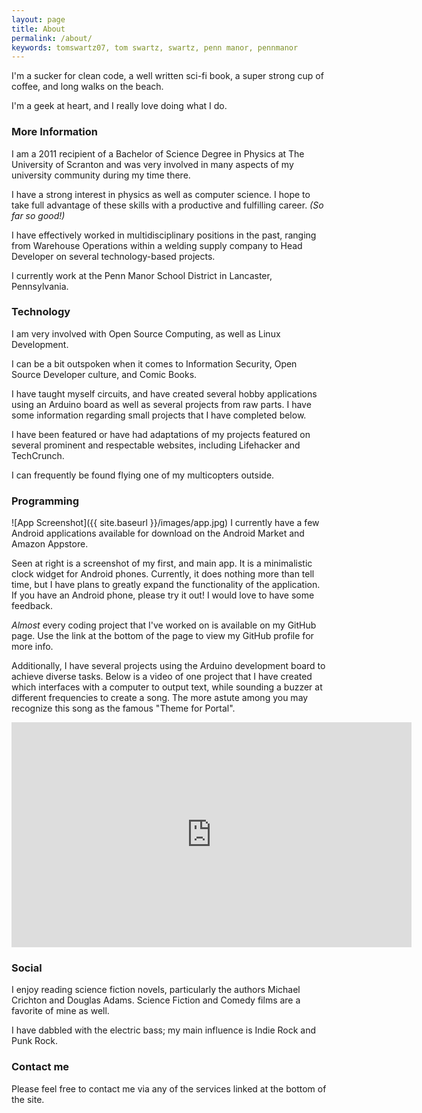 ```yaml
---
layout: page
title: About
permalink: /about/
keywords: tomswartz07, tom swartz, swartz, penn manor, pennmanor
---
```


I'm a sucker for clean code, a well written sci-fi book, a super strong cup of coffee, and long walks on the beach.

I'm a geek at heart, and I really love doing what I do.


### More Information

I am a 2011 recipient of a Bachelor of Science Degree in Physics at The University of Scranton and was very involved in many aspects of my university community during my time there.

I have a strong interest in physics as well as computer science.
I hope to take full advantage of these skills with a productive and fulfilling career.
*(So far so good!)*

I have effectively worked in multidisciplinary positions in the past, ranging from Warehouse Operations within a welding supply company to Head Developer on several technology-based projects.

I currently work at the Penn Manor School District in Lancaster, Pennsylvania.

### Technology
I am very involved with Open Source Computing, as well as Linux Development.

I can be a bit outspoken when it comes to Information Security, Open Source Developer culture, and Comic Books. 

I have taught myself circuits, and have created several hobby applications using an Arduino board as well as several projects from raw parts. I have some information regarding small projects that I have completed below.

I have been featured or have had adaptations of my projects featured on several prominent and respectable websites, including Lifehacker and TechCrunch.

I can frequently be found flying one of my multicopters outside.

### Programming

![App Screenshot]({{ site.baseurl }}/images/app.jpg)
I currently have a few Android applications available for download on the Android Market and Amazon Appstore. 

Seen at right is a screenshot of my first, and main app. It is a minimalistic clock widget for Android phones. 
Currently, it does nothing more than tell time, but I have plans to greatly expand the functionality of the application.
If you have an Android phone, please try it out! I would love to have some feedback.

*Almost* every coding project that I've worked on is available on my GitHub page. Use the link at the bottom of the page to view my GitHub profile for more info.


Additionally, I have several projects using the Arduino development board to achieve diverse tasks. Below is a video of one project that I have created which interfaces with a computer to output text, while sounding a buzzer at different frequencies to create a song. The more astute among you may recognize this song as the famous "Theme for Portal".

<iframe width="640" height="360" src="https://www.youtube.com/embed/d88rKca6YFI?feature=player_embedded" frameborder="0" allowfullscreen></iframe>

### Social
I enjoy reading science fiction novels, particularly the authors Michael Crichton and Douglas Adams. Science Fiction and Comedy films are a favorite of mine as well.

I have dabbled with the electric bass; my main influence is Indie Rock and Punk Rock.

### Contact me

Please feel free to contact me via any of the services linked at the bottom of the site.
